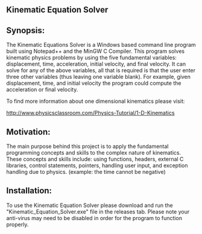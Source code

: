 ## Kinematic Equation Solver
## Synopsis:
The Kinematic Equations Solver is a Windows based command line program built using Notepad++ and the MinGW C Compiler. This program solves kinematic physics problems by using the five fundamental variables: displacement, time, acceleration, initial velocity, and final velocity. It can solve for any of the above variables, all that is required is that the user enter three other variables (thus leaving one variable blank). For example, given displacement, time, and initial velocity the program could compute the acceleration or final velocity.

To find more information about one dimensional kinematics please visit: 

http://www.physicsclassroom.com/Physics-Tutorial/1-D-Kinematics

## Motivation:
The main purpose behind this project is to apply the fundamental programming concepts and skills to the complex nature of kinematics. These concepts and skills include: using functions, headers, external C libraries, control statements, pointers, handling user input, and exception handling due to physics. (example: the time cannot be negative)

## Installation:
To use the Kinematic Equation Solver please download and run the "Kinematic_Equation_Solver.exe" file in the releases tab. Please note your anti-virus may need to be disabled in order for the program to function properly. 
